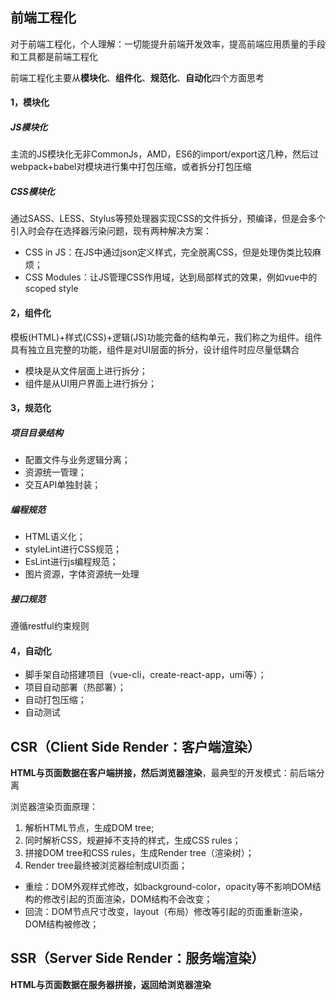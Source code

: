 ## 前端工程化
对于前端工程化，个人理解：一切能提升前端开发效率，提高前端应用质量的手段和工具都是前端工程化

前端工程化主要从**模块化**、**组件化**、**规范化**、**自动化**四个方面思考
#### 1，模块化
##### JS模块化
主流的JS模块化无非CommonJs，AMD，ES6的import/export这几种，然后过webpack+babel对模块进行集中打包压缩，或者拆分打包压缩
##### CSS模块化
通过SASS、LESS、Stylus等预处理器实现CSS的文件拆分，预编译，但是会多个引入时会存在选择器污染问题，现有两种解决方案：

- CSS in JS：在JS中通过json定义样式，完全脱离CSS，但是处理伪类比较麻烦；
- CSS Modules：让JS管理CSS作用域，达到局部样式的效果，例如vue中的scoped style

#### 2，组件化
模板(HTML)+样式(CSS)+逻辑(JS)功能完备的结构单元，我们称之为组件。组件具有独立且完整的功能，组件是对UI层面的拆分，设计组件时应尽量低耦合

- 模块是从文件层面上进行拆分；
- 组件是从UI用户界面上进行拆分；

#### 3，规范化
##### 项目目录结构
- 配置文件与业务逻辑分离；
- 资源统一管理；
- 交互API单独封装；

##### 编程规范
- HTML语义化；
- styleLint进行CSS规范；
- EsLint进行js编程规范；
- 图片资源，字体资源统一处理

##### 接口规范
遵循restful约束规则
#### 4，自动化
- 脚手架自动搭建项目（vue-cli，create-react-app，umi等）；
- 项目自动部署（热部署）；
- 自动打包压缩；
- 自动测试

## CSR（Client Side Render：客户端渲染）
**HTML与页面数据在客户端拼接，然后浏览器渲染**，最典型的开发模式：前后端分离

浏览器渲染页面原理：
1. 解析HTML节点，生成DOM tree;
2. 同时解析CSS，规避掉不支持的样式，生成CSS rules；
3. 拼接DOM tree和CSS rules，生成Render tree（渲染树）；
4. Render tree最终被浏览器绘制成UI页面；

- 重绘：DOM外观样式修改，如background-color，opacity等不影响DOM结构的修改引起的页面渲染，DOM结构不会改变；
- 回流：DOM节点尺寸改变，layout（布局）修改等引起的页面重新渲染，DOM结构被修改；

## SSR（Server Side Render：服务端渲染）
**HTML与页面数据在服务器拼接，返回给浏览器渲染**